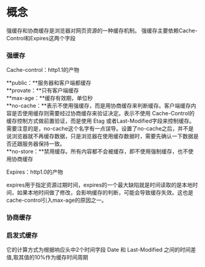 # 概念
强缓存和协商缓存是浏览器对网页资源的一种缓存机制。
强缓存主要依赖Cache-Control和Expires这两个字段
### 强缓存

Cache-control：http1.1的产物

**public：**服务器和客户端都缓存<br/>
**provate：**只有客户端缓存<br/>
**max-age：**缓存有效期，单位秒<br/>
**no-cache：**表示不使用强缓存，而是用协商缓存来判断缓存。客户端缓存内容是否使用缓存则需要经过协商缓存来验证决定。表示不使用 Cache-Control的缓存控制方式做前置验证，而是使用 Etag 或者Last-Modified字段来控制缓存。需要注意的是，no-cache这个名字有一点误导。设置了no-cache之后，并不是说浏览器就不再缓存数据，只是浏览器在使用缓存数据时，需要先确认一下数据是否还跟服务器保持一致。<br/>
**no-store：**禁用缓存。所有内容都不会被缓存，即不使用强制缓存，也不使用协商缓存<br/>

Expires：http1.0的产物

expires用于指定资源过期时间，expires的一个最大缺陷就是时间读取的是本地时间，如果本地时间做了修改，会影响缓存的判断，可能会导致缓存失效。这也是cache-control引入max-age的原因之一。

### 协商缓存
### 启发式缓存
它的计算方式为根据响应头中2个时间字段 Date 和 Last-Modified 之间的时间差值,取其值的10%作为缓存时间周期 